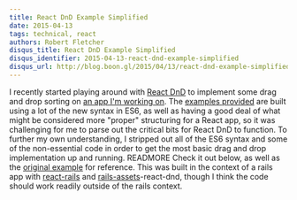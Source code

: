 ```yaml
---
title: React DnD Example Simplified
date: 2015-04-13
tags: technical, react
authors: Robert Fletcher
disqus_title: React DnD Example Simplified
disqus_identifier: 2015-04-13-react-dnd-example-simplified
disqus_url: http://blog.boon.gl/2015/04/13/react-dnd-example-simplified
---
```


I recently started playing around with [React DnD][react-dnd] to implement some
drag and drop sorting on [an app I'm working on][questlog]. The [examples
provided][dnd-examples] are built using a lot of the new syntax in ES6, as well
as having a good deal of what might be considered more "proper" structuring for
a React app, so it was challenging for me to parse out the critical bits for
React DnD to function. To further my own understanding, I stripped out all of
the ES6 syntax and some of the non-essential code in order to get the most
basic drag and drop implementation up and running. READMORE Check it out below,
as well as the [original example][dnd-original-example] for reference. This
was built in the context of a rails app with [react-rails][react-rails] and
[rails-assets][rails-assets]-react-dnd, though I think the code should work
readily outside of the rails context.

<script src="https://gist.github.com/mockdeep/2cb109097a9f9580aeb5.js"></script>

[react-dnd]: https://github.com/gaearon/react-dnd
[questlog]: https://www.questlog.io
[dnd-examples]: https://github.com/gaearon/react-dnd/tree/master/examples
[dnd-original-example]: https://github.com/gaearon/react-dnd/tree/master/examples/_sortable-simple
[react-rails]: https://github.com/reactjs/react-rails
[rails-assets]: https://rails-assets.org/
